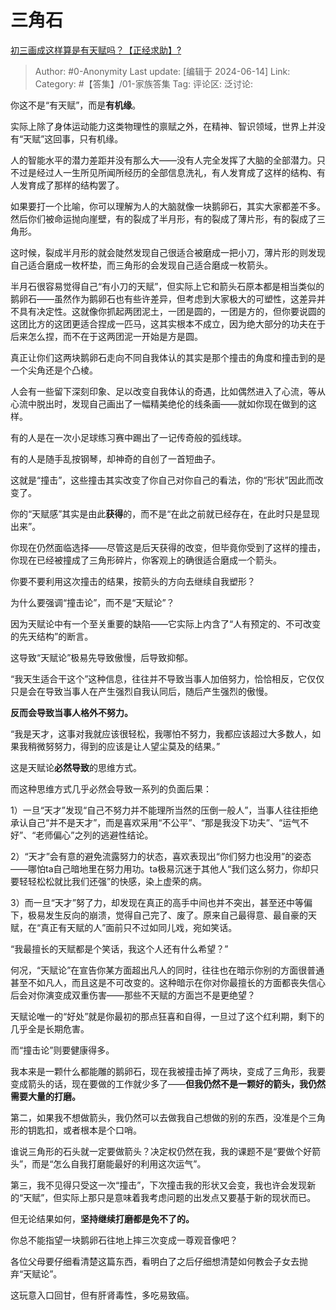 # 三角石
[初三画成这样算是有天赋吗？【正经求助】?](https://www.zhihu.com/question/629110655/answer/3530661533)

> Author: #0-Anonymity
> Last update: [编辑于 2024-06-14]
> Link:
> Category: #【答集】/01-家族答集 
> Tag: 
> 评论区:
> 泛讨论:

你这不是“有天赋”，而是**有机缘**。

实际上除了身体运动能力这类物理性的禀赋之外，在精神、智识领域，世界上并没有“天赋”这回事，只有机缘。

人的智能水平的潜力差距并没有那么大——没有人完全发挥了大脑的全部潜力。只不过是经过人一生所见所闻所经历的全部信息洗礼，有人发育成了这样的结构、有人发育成了那样的结构罢了。

如果要打一个比喻，你可以理解为人的大脑就像一块鹅卵石，其实大家都差不多。然后你们被命运抛向崖壁，有的裂成了半月形，有的裂成了薄片形，有的裂成了三角形。

这时候，裂成半月形的就会陡然发现自己很适合被磨成一把小刀，薄片形的则发现自己适合磨成一枚杯垫，而三角形的会发现自己适合磨成一枚箭头。

半月石很容易觉得自己“有小刀的天赋”，但实际上它和箭头石原本都是相当类似的鹅卵石——虽然作为鹅卵石也有些许差异，但考虑到大家极大的可塑性，这差异并不具有决定性。这就像你抓起两团泥土，一团是圆的，一团是方的，但你要说圆的这团比方的这团更适合捏成一匹马，这其实根本不成立，因为绝大部分的功夫在于后来怎么捏，而不在于这两团泥一开始是方是圆。

真正让你们这两块鹅卵石走向不同自我体认的其实是那个撞击的角度和撞击到的是一个尖角还是个凸棱。

人会有一些留下深刻印象、足以改变自我体认的奇遇，比如偶然进入了心流，等从心流中脱出时，发现自己画出了一幅精美绝伦的线条画——就如你现在做到的这样。

有的人是在一次小足球练习赛中踢出了一记传奇般的弧线球。

有的人是随手乱按钢琴，却神奇的自创了一首短曲子。

这就是“撞击”，这些撞击其实改变了你自己对你自己的看法，你的“形状”因此而改变了。

你的“天赋感”其实是由此**获得**的，而不是“在此之前就已经存在，在此时只是显现出来”。

你现在仍然面临选择——尽管这是后天获得的改变，但毕竟你受到了这样的撞击，你现在已经被撞成了三角形碎片，你客观上的确很适合磨成一个箭头。

你要不要利用这次撞击的结果，按箭头的方向去继续自我塑形？

为什么要强调“撞击论”，而不是“天赋论”？

因为天赋论中有一个至关重要的缺陷——它实际上内含了“人有预定的、不可改变的先天结构”的断言。

这导致“天赋论”极易先导致傲慢，后导致抑郁。

“我天生适合干这个”这种信息，往往并不导致当事人加倍努力，恰恰相反，它仅仅只是会在导致当事人在产生强烈自我认同后，随后产生强烈的傲慢。

**反而会导致当事人格外不努力。**

“我是天才，这事对我就应该很轻松，我哪怕不努力，我都应该超过大多数人，如果我稍微努努力，得到的应该是让人望尘莫及的结果。”

这是天赋论**必然导致**的思维方式。

而这种思维方式几乎必然会导致一系列的负面后果：

1）一旦“天才”发现“自己不努力并不能理所当然的压倒一般人”，当事人往往拒绝承认自己“并不是天才”，而是喜欢采用“不公平”、“那是我没下功夫”、“运气不好”、“老师偏心”之列的逃避性结论。

2）“天才”会有意的避免流露努力的状态，喜欢表现出“你们努力也没用”的姿态——哪怕ta自己暗地里在努力用功。ta极易沉迷于其他人“我们这么努力，你却只要轻轻松松就比我们还强”的快感，染上虚荣的病。

3）而一旦“天才”努了力，却发现在真正的高手中间也并不突出，甚至还中等偏下，极易发生反向的崩溃，觉得自己完了、废了。原来自己最得意、最自豪的天赋，在“真正有天赋的人”面前只不过如同儿戏，宛如笑话。

“我最擅长的天赋都是个笑话，我这个人还有什么希望？”

何况，“天赋论”在宣告你某方面超出凡人的同时，往往也在暗示你别的方面很普通甚至不如凡人，而且这是不可改变的。这种暗示在你对你最擅长的方面都丧失信心后会对你演变成双重伤害——那些不天赋的方面岂不是更绝望？

天赋论唯一的“好处”就是你最初的那点狂喜和自得，一旦过了这个红利期，剩下的几乎全是长期危害。

而“撞击论”则要健康得多。

我本来是一颗什么都能雕的鹅卵石，现在我被撞击掉了两块，变成了三角形，我要变成箭头的话，现在要做的工作就少多了——**但我仍然不是一颗好的箭头，我仍然需要大量的打磨。**

第二，如果我不想做箭头，我仍然可以去做我自己想做的别的东西，没准是个三角形的钥匙扣，或者根本是个口哨。

谁说三角形的石头就一定要做箭头？决定权仍然在我，我的课题不是“要做个好箭头”，而是“怎么自我打磨能最好的利用这次运气”。

第三，我不见得只受这一次“撞击”，下次撞击我的形状又会变，我也许会发现新的“天赋”，但实际上那只是意味着我考虑问题的出发点又要基于新的现状而已。

但无论结果如何，**坚持继续打磨都是免不了的。**

你总不能指望一块鹅卵石往地上摔三次变成一尊观音像吧？

各位父母要仔细看清楚这篇东西，看明白了之后仔细想清楚如何教会子女去抛弃“天赋论”。

这玩意入口回甘，但有肝肾毒性，多吃易致癌。
